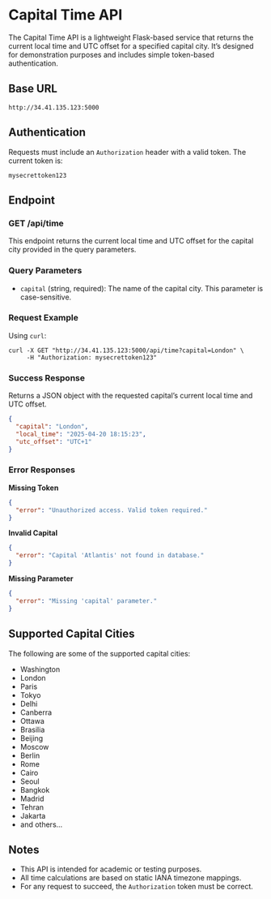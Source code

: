 
# Capital Time API

The Capital Time API is a lightweight Flask-based service that returns the current local time and UTC offset for a specified capital city. It’s designed for demonstration purposes and includes simple token-based authentication.

## Base URL

```
http://34.41.135.123:5000
```

## Authentication

Requests must include an `Authorization` header with a valid token. The current token is:

```
mysecrettoken123
```

## Endpoint

### GET /api/time

This endpoint returns the current local time and UTC offset for the capital city provided in the query parameters.

### Query Parameters

- `capital` (string, required): The name of the capital city. This parameter is case-sensitive.

### Request Example

Using `curl`:

```
curl -X GET "http://34.41.135.123:5000/api/time?capital=London" \
     -H "Authorization: mysecrettoken123"
```

### Success Response

Returns a JSON object with the requested capital’s current local time and UTC offset.

```json
{
  "capital": "London",
  "local_time": "2025-04-20 18:15:23",
  "utc_offset": "UTC+1"
}
```

### Error Responses

**Missing Token**
```json
{
  "error": "Unauthorized access. Valid token required."
}
```

**Invalid Capital**
```json
{
  "error": "Capital 'Atlantis' not found in database."
}
```

**Missing Parameter**
```json
{
  "error": "Missing 'capital' parameter."
}
```

## Supported Capital Cities

The following are some of the supported capital cities:

- Washington
- London
- Paris
- Tokyo
- Delhi
- Canberra
- Ottawa
- Brasilia
- Beijing
- Moscow
- Berlin
- Rome
- Cairo
- Seoul
- Bangkok
- Madrid
- Tehran
- Jakarta
- and others...

## Notes

- This API is intended for academic or testing purposes.
- All time calculations are based on static IANA timezone mappings.
- For any request to succeed, the `Authorization` token must be correct.
